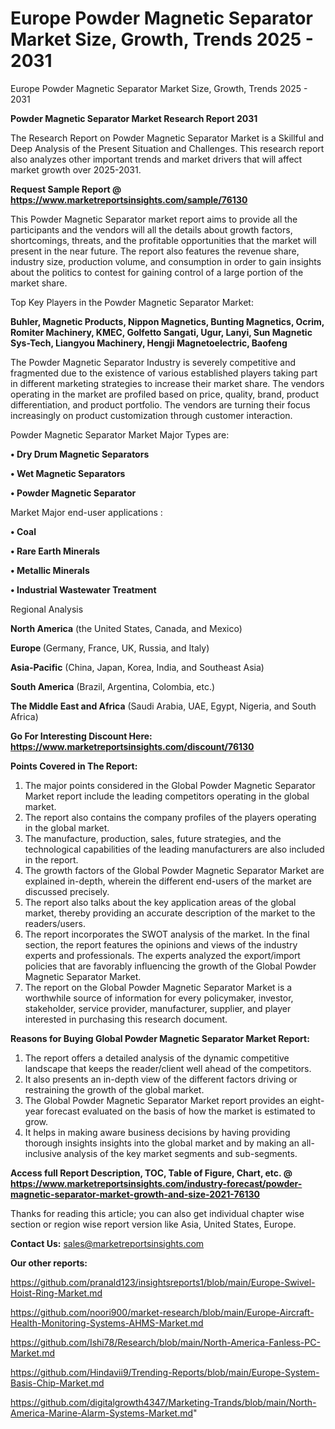 # Europe Powder Magnetic Separator Market Size, Growth, Trends 2025 - 2031
Europe Powder Magnetic Separator Market Size, Growth, Trends 2025 - 2031

<strong>Powder Magnetic Separator Market Research Report 2031</strong>

The Research Report on Powder Magnetic Separator Market is a Skillful and Deep Analysis of the Present Situation and Challenges. This research report also analyzes other important trends and market drivers that will affect market growth over 2025-2031.

<strong>Request Sample Report @ <a href=https://www.marketreportsinsights.com/sample/76130>https://www.marketreportsinsights.com/sample/76130</a></strong>

This Powder Magnetic Separator market report aims to provide all the participants and the vendors will all the details about growth factors, shortcomings, threats, and the profitable opportunities that the market will present in the near future. The report also features the revenue share, industry size, production volume, and consumption in order to gain insights about the politics to contest for gaining control of a large portion of the market share.

Top Key Players in the Powder Magnetic Separator Market:

<strong>Buhler, Magnetic Products, Nippon Magnetics, Bunting Magnetics, Ocrim, Romiter Machinery, KMEC, Golfetto Sangati, Ugur, Lanyi, Sun Magnetic Sys-Tech, Liangyou Machinery, Hengji Magnetoelectric, Baofeng</strong>

The Powder Magnetic Separator Industry is severely competitive and fragmented due to the existence of various established players taking part in different marketing strategies to increase their market share. The vendors operating in the market are profiled based on price, quality, brand, product differentiation, and product portfolio. The vendors are turning their focus increasingly on product customization through customer interaction.

Powder Magnetic Separator Market Major Types are:

<strong>• Dry Drum Magnetic Separators

• Wet Magnetic Separators

• Powder Magnetic Separator</strong>

Market Major end-user applications :

<strong>• Coal

• Rare Earth Minerals

• Metallic Minerals

• Industrial Wastewater Treatment</strong>

Regional Analysis

</u><strong><b>North America</b></strong> (the United States, Canada, and Mexico)

<strong><b>Europe </b></strong>(Germany, France, UK, Russia, and Italy)

<strong><b>Asia-Pacific</b></strong> (China, Japan, Korea, India, and Southeast Asia)

<strong><b>South America</b></strong> (Brazil, Argentina, Colombia, etc.)

<strong><b>The Middle East and Africa</b></strong> (Saudi Arabia, UAE, Egypt, Nigeria, and South Africa)

<strong>Go For Interesting Discount Here: <a href=https://www.marketreportsinsights.com/discount/76130>https://www.marketreportsinsights.com/discount/76130</a></strong>

<strong>Points Covered in The Report:</strong>
<ol>
  <li>The major points considered in the Global Powder Magnetic Separator Market report include the leading competitors operating in the global market.</li>
  <li>The report also contains the company profiles of the players operating in the global market.</li>
  <li>The manufacture, production, sales, future strategies, and the technological capabilities of the leading manufacturers are also included in the report.</li>
  <li>The growth factors of the Global Powder Magnetic Separator Market are explained in-depth, wherein the different end-users of the market are discussed precisely.</li>
  <li>The report also talks about the key application areas of the global market, thereby providing an accurate description of the market to the readers/users.</li>
  <li>The report incorporates the SWOT analysis of the market. In the final section, the report features the opinions and views of the industry experts and professionals. The experts analyzed the export/import policies that are favorably influencing the growth of the Global Powder Magnetic Separator Market.</li>
  <li>The report on the Global Powder Magnetic Separator Market is a worthwhile source of information for every policymaker, investor, stakeholder, service provider, manufacturer, supplier, and player interested in purchasing this research document.</li>
</ol>
<strong>Reasons for Buying Global Powder Magnetic Separator Market Report:</strong>

<ol>
  <li>The report offers a detailed analysis of the dynamic competitive landscape that keeps the reader/client well ahead of the competitors.</li>
  <li>It also presents an in-depth view of the different factors driving or restraining the growth of the global market.</li>
  <li>The Global Powder Magnetic Separator Market report provides an eight-year forecast evaluated on the basis of how the market is estimated to grow.</li>
  <li>It helps in making aware business decisions by having providing thorough insights insights into the global market and by making an all-inclusive analysis of the key market segments and sub-segments.</li>
</ol>
<strong>Access full Report Description, TOC, Table of Figure, Chart, etc. @ <a href=https://www.marketreportsinsights.com/industry-forecast/powder-magnetic-separator-market-growth-and-size-2021-76130>https://www.marketreportsinsights.com/industry-forecast/powder-magnetic-separator-market-growth-and-size-2021-76130</a></strong>


Thanks for reading this article; you can also get individual chapter wise section or region wise report version like Asia, United States, Europe.

<strong>Contact Us:</strong>
sales@marketreportsinsights.com

<strong>Our other reports:</strong>

<a href=https://github.com/pranald123/insightsreports1/blob/main/Europe-Swivel-Hoist-Ring-Market.md>https://github.com/pranald123/insightsreports1/blob/main/Europe-Swivel-Hoist-Ring-Market.md</a>

<a href=https://github.com/noori900/market-research/blob/main/Europe-Aircraft-Health-Monitoring-Systems-AHMS-Market.md>https://github.com/noori900/market-research/blob/main/Europe-Aircraft-Health-Monitoring-Systems-AHMS-Market.md</a>

<a href=https://github.com/Ishi78/Research/blob/main/North-America-Fanless-PC-Market.md>https://github.com/Ishi78/Research/blob/main/North-America-Fanless-PC-Market.md</a>

<a href=https://github.com/Hindavii9/Trending-Reports/blob/main/Europe-System-Basis-Chip-Market.md>https://github.com/Hindavii9/Trending-Reports/blob/main/Europe-System-Basis-Chip-Market.md</a>

<a href=https://github.com/digitalgrowth4347/Marketing-Trands/blob/main/North-America-Marine-Alarm-Systems-Market.md>https://github.com/digitalgrowth4347/Marketing-Trands/blob/main/North-America-Marine-Alarm-Systems-Market.md</a>"
